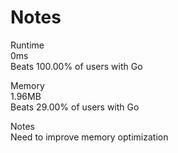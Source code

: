 # Notes   

Runtime   
0ms   
Beats 100.00% of users with Go   

Memory   
1.96MB   
Beats 29.00% of users with Go     

Notes   
Need to improve memory optimization